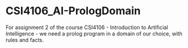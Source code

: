# CSI4106_AI-PrologDomain
For assignment 2 of the course CSI4106 - Introduction to Artificial Intelligence - we need a prolog program in a domain of our choice, with rules and facts.
